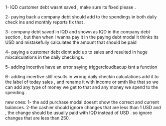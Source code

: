 1- IQD customer debt wasnt saved , make sure its fixed please .

2- paying back a company debt should add to the spendings in both daily check ins and monthly reports fix that .

3- company debt saved in IQD  and shown as IQD in the company debt section , but then when i wanna pay it in the paying debt modal it thinks its USD and mistakefully calculates the amount that should be paid

4- paying a customer debt didnt add up to sales and resulted in huge mixcalculations in the daily checkings. 

5- adding incertive have an error saying triggercloudbacup isnt a function

6- adding incertive still results in wrong daily checkin calculations add it to the label of today sales , and rename it with income or smth like that so we can add any type of money we get to that and any money we spend to the spending .













new ones:
1- the add purchase modal doesnt show the correct and current balances.
2-the cashier should ignore changes that are less than 1 USD and , the change should be usually paid with IQD instead of USD . so ignore changes that are less than 250.